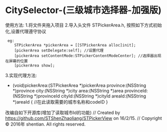 # CitySelector-(三级城市选择器-加强版)
使用方法:
1.将文件夹拖入项目
2.导入头文件 STPickerArea.h, 按照如下方式初始化,设置代理遵守协议<STPickerAreaDelegate>

     eg:
        STPickerArea *pickerArea = [[STPickerArea alloc]init];
        [pickerArea setDelegate:self]; //设置代理
        [pickerArea setContentMode:STPickerContentModeCenter]; //选择器出现在屏幕的位置
        [pickerArea show];
        
3.实现代理方法:

  - (void)pickerArea:(STPickerArea *)pickerArea province:(NSString *)province city:(NSString *)city 
  area:(NSString *)area provinceId:(NSString *)provinceId cityId:(NSString *)cityId areaId:(NSString *)areaId {
    //在此读取需要的城市名称和codeID
}


改编自如下开源库(增加了读取城市Id的功能)
//  Created by https://github.com/STShenZhaoliang/STPickerView on 16/2/15.
//  Copyright © 2016年 shentian. All rights reserved.
